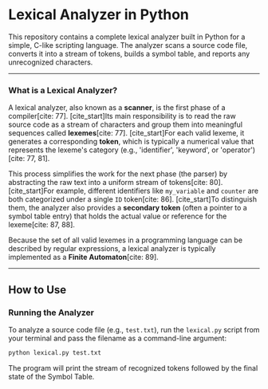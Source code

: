 # Lexical Analyzer in Python

This repository contains a complete lexical analyzer built in Python for a simple, C-like scripting language. The analyzer scans a source code file, converts it into a stream of tokens, builds a symbol table, and reports any unrecognized characters.

---

### What is a Lexical Analyzer?

A lexical analyzer, also known as a **scanner**, is the first phase of a compiler[cite: 77]. [cite_start]Its main responsibility is to read the raw source code as a stream of characters and group them into meaningful sequences called **lexemes**[cite: 77]. [cite_start]For each valid lexeme, it generates a corresponding **token**, which is typically a numerical value that represents the lexeme's category (e.g., 'identifier', 'keyword', or 'operator')[cite: 77, 81].

This process simplifies the work for the next phase (the parser) by abstracting the raw text into a uniform stream of tokens[cite: 80]. [cite_start]For example, different identifiers like `my_variable` and `counter` are both categorized under a single `ID` token[cite: 86]. [cite_start]To distinguish them, the analyzer also provides a **secondary token** (often a pointer to a symbol table entry) that holds the actual value or reference for the lexeme[cite: 87, 88].

Because the set of all valid lexemes in a programming language can be described by regular expressions, a lexical analyzer is typically implemented as a **Finite Automaton**[cite: 89].

---


## How to Use

### Running the Analyzer

To analyze a source code file (e.g., `test.txt`), run the `lexical.py` script from your terminal and pass the filename as a command-line argument:

```bash
python lexical.py test.txt
```

The program will print the stream of recognized tokens followed by the final state of the Symbol Table.
